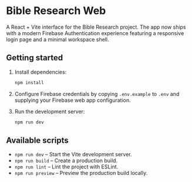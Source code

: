 # Bible Research Web

A React + Vite interface for the Bible Research project. The app now ships with a
modern Firebase Authentication experience featuring a responsive login page and
a minimal workspace shell.

## Getting started

1. Install dependencies:

   ```bash
   npm install
   ```

2. Configure Firebase credentials by copying `.env.example` to `.env` and
   supplying your Firebase web app configuration.

3. Run the development server:

   ```bash
   npm run dev
   ```

## Available scripts

- `npm run dev` – Start the Vite development server.
- `npm run build` – Create a production build.
- `npm run lint` – Lint the project with ESLint.
- `npm run preview` – Preview the production build locally.

